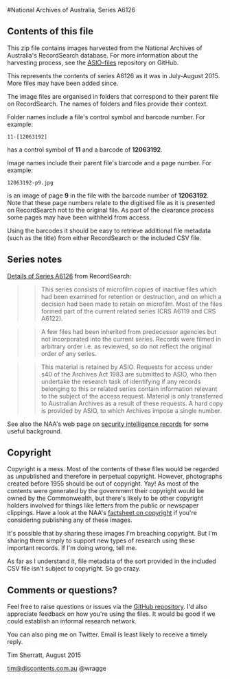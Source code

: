 #National Archives of Australia, Series A6126

## Contents of this file

This zip file contains images harvested from the National Archives of Australia's RecordSearch database. For more information about the harvesting process, see the [ASIO-files](https://github.com/wragge/asio-files) repository on GitHub.

This represents the contents of series A6126 as it was in July-August 2015. More files may have been added since.

The image files are organised in folders that correspond to their parent file on RecordSearch. The names of folders and files provide their context.

Folder names include a file's control symbol and barcode number. For example: 

    11-[12063192] 

has a control symbol of **11** and a barcode of **12063192**.

Image names include their parent file's barcode and a page number. For example: 

    12063192-p9.jpg

is an image of page **9** in the file with the barcode number of **12063192**. Note that these page numbers relate to the digitised file as it is presented on RecordSearch not to the original file. As part of the clearance process some pages may have been withheld from access.

Using the barcodes it should be easy to retrieve additional file metadata (such as the title) from either RecordSearch or the included CSV file.

## Series notes

[Details of Series A6126](http://www.naa.gov.au/cgi-bin/Search?O=S&Number=A6126) from RecordSearch:

>>This series consists of microfilm copies of inactive files which had been examined for retention or destruction, and on which a decision had been made to retain on microfilm. Most of the files formed part of the current related series (CRS A6119 and CRS A6122). 

>>A few files had been inherited from predecessor agencies but not incorporated into the current series. Records were filmed in arbitrary order i.e. as reviewed, so do not reflect the original order of any series.

>>This material is retained by ASIO. Requests for access under s40 of the Archives Act 1983 are submitted to ASIO, who then undertake the research task of identifying if any records belonging to this or related series contain information relevant to the subject of the access request. Material is only transferred to Australian Archives as a result of these requests. A hard copy is provided by ASIO, to which Archives impose a single number.

See also the NAA's web page on [security intelligence records](http://www.naa.gov.au/collection/explore/security/index.aspx) for some useful background.

## Copyright

Copyright is a mess. Most of the contents of these files would be regarded as unpublished and therefore in perpetual copyright. However, photographs created before 1955 should be out of copyright. Yay! As most of the contents were generated by the government their copyright would be owned by the Commonwealth, but there's likely to be other copyright holders involved for things like letters from the public or newspaper clippings. Have a look at the NAA's [factsheet on copyright](http://www.naa.gov.au/collection/fact-sheets/fs08.aspx) if you're considering publishing any of these images.

It's possible that by sharing these images I'm breaching copyright. But I'm sharing them simply to support new types of research using these important records. If I'm doing wrong, tell me.

As far as I understand it, file metadata of the sort provided in the included CSV file isn't subject to copyright. So go crazy.

## Comments or questions?

Feel free to raise questions or issues via the [GitHub repository](https://github.com/wragge/asio-files). I'd also appreciate feedback on how you're using the files. It would be good if we could establish an informal research network.

You can also ping me on Twitter. Email is least likely to receive a timely reply.


Tim Sherratt, August 2015

tim@discontents.com.au
@wragge



